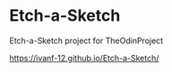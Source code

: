 # Etch-a-Sketch
Etch-a-Sketch project for TheOdinProject

https://ivanf-12.github.io/Etch-a-Sketch/
